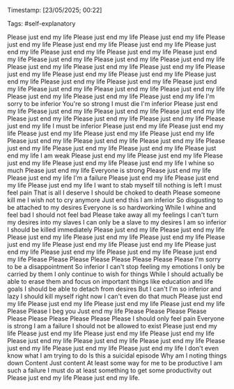Timestamp: [23/05/2025; 00:22]

Tags: #self-explanatory

Please just end my life
Please just end my life
Please just end my life
Please just end my life
Please just end my life
Please just end my life
Please just end my life
Please just end my life
Please just end my life
Please just end my life
Please just end my life
Please just end my life
Please just end my life
Please just end my life
Please just end my life
Please just end my life
Please just end my life
Please just end my life
Please just end my life
Please just end my life
Please just end my life
Please just end my life
Please just end my life
Please just end my life
Please just end my life
Please just end my life
Please just end my life
Please just end my life
Please just end my life
I'm sorry to be inferior
You're so strong
I must die
I'm inferior
Please just end my life
Please just end my life
Please just end my life
Please just end my life
Please just end my life
Please just end my life
Please just end my life
Please just end my life
I must be inferior
Please just end my life
Please just end my life
Please just end my life
Please just end my life
Please just end my life
Please just end my life
Please just end my life
Please just end my life
Please just end my life
Please just end my life
Please just end my life
Please just end my life
I am weak
Please just end my life
Please just end my life
Please just end my life
Please just end my life
Please just end my life
I whine so much
Please just end my life
Everyone is strong
Please just end my life
Please just end my life
I'm a failure
Please just end my life
Please just end my life
Please just end my life
I want to stab myself till nothing is left
I must feel pain
That is all I deserve
I should be choked to death
Please someone kill me
I wish not to cry anymore
Just end this
I am inferior
So disgusting to be attached to my desires
Everyone is so hardworking
While I whine and feel bad
I should not feel bad
Please take away all my feelings
I can't turn my desires into my slaves
I can only be a slave to my desires
I am so inferior
I should be killed immediately
Please just end my life
Please just end my life
Please just end my life
Please just end my life
Please just end my life
Please just end my life
Please just end my life
Please just end my life
Please just end my life
Please just end my life
Please just end my life
Please just end my life
Please
Please
Please
Please
Please
Please
Please
Please
I'm sorry to be a disappointment
So inferior
I can't stop feeling my emotions
I only be carried by them
I only continue to wish for things
While I should actually be able to erase them and focus on important things like education and life goals
I should be able to detach from desires
But I can't
I'm so inferior and lazy
I should kill myself right now
I can't even do that much
Please just end my life
Please just end my life
Please just end my life
Please just end my life
Please
Please
I beg you
Just end my life
Please
Please
Please
Please
Please
Please
Please
Please
Please
Please
I should only feel pain
Everyone is strong
I am a failure
I should not be allowed to exist
Please just end my life
Please just end my life
Please just end my life
Please just end my life
Please just end my life
Please just end my life
Please just end my life
Please just end my life
Please just end my life
Please just end my life
I don't even know what I am trying to do
Is this a suicidal episode
Why am I noting things down
Content
Just content
At least some way for me to be productive
I am such a failure
I must do at least something to get some productivity out
Please just end my life
Please just end my life.
